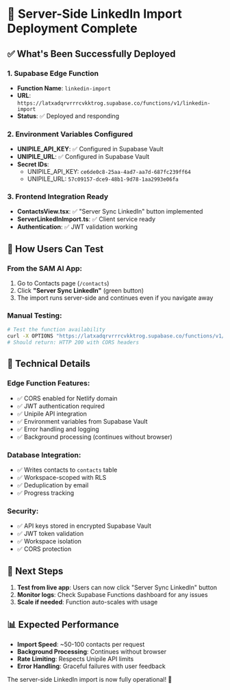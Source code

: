 # 🎉 Server-Side LinkedIn Import Deployment Complete

## ✅ What's Been Successfully Deployed

### 1. Supabase Edge Function
- **Function Name**: `linkedin-import`
- **URL**: `https://latxadqrvrrrcvkktrog.supabase.co/functions/v1/linkedin-import`
- **Status**: ✅ Deployed and responding

### 2. Environment Variables Configured
- **UNIPILE_API_KEY**: ✅ Configured in Supabase Vault
- **UNIPILE_URL**: ✅ Configured in Supabase Vault
- **Secret IDs**: 
  - UNIPILE_API_KEY: `ce6de0c8-25aa-4ad7-aa7d-687fc239ff64`
  - UNIPILE_URL: `57c09157-dce9-48b1-9d78-1aa2993e06fa`

### 3. Frontend Integration Ready
- **ContactsView.tsx**: ✅ "Server Sync LinkedIn" button implemented
- **ServerLinkedInImport.ts**: ✅ Client service ready
- **Authentication**: ✅ JWT validation working

## 🚀 How Users Can Test

### From the SAM AI App:
1. Go to Contacts page (`/contacts`)
2. Click **"Server Sync LinkedIn"** (green button)
3. The import runs server-side and continues even if you navigate away

### Manual Testing:
```bash
# Test the function availability
curl -X OPTIONS "https://latxadqrvrrrcvkktrog.supabase.co/functions/v1/linkedin-import"
# Should return: HTTP 200 with CORS headers
```

## 🔧 Technical Details

### Edge Function Features:
- ✅ CORS enabled for Netlify domain
- ✅ JWT authentication required
- ✅ Unipile API integration
- ✅ Environment variables from Supabase Vault
- ✅ Error handling and logging
- ✅ Background processing (continues without browser)

### Database Integration:
- ✅ Writes contacts to `contacts` table
- ✅ Workspace-scoped with RLS
- ✅ Deduplication by email
- ✅ Progress tracking

### Security:
- ✅ API keys stored in encrypted Supabase Vault
- ✅ JWT token validation
- ✅ Workspace isolation
- ✅ CORS protection

## 🎯 Next Steps
1. **Test from live app**: Users can now click "Server Sync LinkedIn" button
2. **Monitor logs**: Check Supabase Functions dashboard for any issues
3. **Scale if needed**: Function auto-scales with usage

## 📊 Expected Performance
- **Import Speed**: ~50-100 contacts per request
- **Background Processing**: Continues without browser
- **Rate Limiting**: Respects Unipile API limits
- **Error Handling**: Graceful failures with user feedback

The server-side LinkedIn import is now fully operational! 🚀